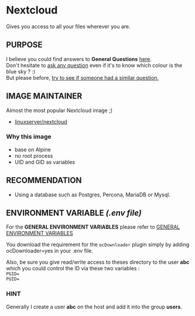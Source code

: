 # Nextcloud  
Gives you access to all your files wherever you are.

## PURPOSE
I believe you could find answers to **General Questions** <a href="../../master/README.md" title="" target="_blank">here</a>.  
Don't hesitate to <a href="https://github.com/jodumont/docker/issues/new" title="Ask a question by submitting an issue on github." target="_blank">ask any question</a> even if it's to know which colour is the blue sky ? :)  
But please before, <a href="https://github.com/jodumont/docker/issues?utf8=%E2%9C%93&q=is%3Aissue" title="Please look for a similar question through all the issues before opening a new one." target="_blank">try to see if someone had a similar question.</a>

## IMAGE MAINTAINER
Almost the most popular Nextcloud image ;)  
- <a href="https://hub.docker.com/r/linuxserver/nextcloud/" title="Nextcloud gives you access to all your files wherever you are." target="_blank">linuxserver/nextcloud</a>

### Why this image
- base on Alpine  
- no root process  
- UID and GID as variables  

## RECOMMENDATION
- Using a database such as Postgres, Percona, MariaDB or Mysql.  

## ENVIRONMENT VARIABLE *(.env file)*
For the **GENERAL ENVIRONMENT VARIABLES** please refer to <a href="../ENV.md" title="GENERAL ENVIRONMENT VARIABLES" target="">GENERAL ENVIRONMENT VARIABLES</a>  

You download the requirement for the `ocDownloader` plugin simply by adding ocDownloader=yes in your .env file.  

Also, be sure you give read/write access to theses directory to the user **abc** which you could control the ID via these two variables :  
`PGID=`  
`PUID=`  

### HINT
Generally I create a user **abc** on the host and add it into the group **users**.  

